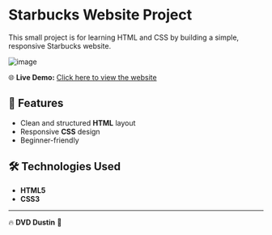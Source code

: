 # Starbucks Website Project  

This small project is for learning HTML and CSS by building a simple, responsive Starbucks website.

![image](https://github.com/user-attachments/assets/4302ee29-73cb-4ca8-9a37-13a12599dae2)


🌐 **Live Demo:** [Click here to view the website](https://dinhvuduc.github.io/starbucks-web/)  

## 📌 Features  
- Clean and structured **HTML** layout  
- Responsive **CSS** design  
- Beginner-friendly  

## 🛠️ Technologies Used  
- **HTML5**  
- **CSS3**  

---

🔥 **DVD Dustin** 🎯
